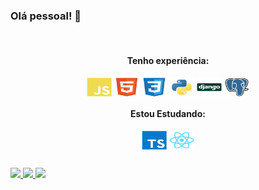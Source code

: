 ### Olá pessoal!  👋


<div align="center"><br>
  <div>
    <h4>Tenho experiência:</h4>
    <img align="center" alt="Lets-Js" height="30" width="40" src="https://raw.githubusercontent.com/devicons/devicon/master/icons/javascript/javascript-plain.svg">
    <img align="center" alt="Lets-HTML" height="30" width="40" src="https://raw.githubusercontent.com/devicons/devicon/master/icons/html5/html5-original.svg">
    <img align="center" alt="Lets-CSS" height="30" width="40" src="https://raw.githubusercontent.com/devicons/devicon/master/icons/css3/css3-original.svg">
    <img align="center" alt="Lets-Python" height="30" width="40" src="https://raw.githubusercontent.com/devicons/devicon/master/icons/python/python-original.svg">
    <img align="center" alt="Lets-Django" height="30" width="40" src="https://raw.githubusercontent.com/devicons/devicon/2ae2a900d2f041da66e950e4d48052658d850630/icons/django/django-original.svg">
    <img align="center" alt="Lets-Django" height="30" width="40" src="https://raw.githubusercontent.com/devicons/devicon/2ae2a900d2f041da66e950e4d48052658d850630/icons/postgresql/postgresql-original.svg">
  </div>
  <div>
     <h4>Estou Estudando:</h4>
     <img align="center" alt="Lets-Ts" height="30" width="40" src="https://raw.githubusercontent.com/devicons/devicon/master/icons/typescript/typescript-plain.svg">
    <img align="center" alt="Lets-React" height="30" width="40" src="https://raw.githubusercontent.com/devicons/devicon/master/icons/react/react-original.svg">
  </div>
<!--   <img align="right" alt="Lets-pic" height="150" style="border-radius:50px;" src=""> -->
</div>
  
  
  
  ##
 
<div>
  <a href="https://www.instagram.com/leticia.caetano.s2/" target="_blank">
    <img src="https://img.shields.io/badge/-Instagram-%23E4405F?style=for-the-badge&logo=instagram&logoColor=white" target="_blank">
  </a>
  <a href="mailto:leticialeitecaetano17@gmail.com">
    <img src="https://img.shields.io/badge/-Gmail-%23333?style=for-the-badge&logo=gmail&logoColor=white" target="_blank">
  </a>
  <a href="https://www.linkedin.com/in/leticia-leite-caetano/" target="_blank">
    <img src="https://img.shields.io/badge/-LinkedIn-%230077B5?style=for-the-badge&logo=linkedin&logoColor=white" target="_blank">
  </a> 
   
</div>
